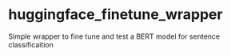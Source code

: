 # huggingface_finetune_wrapper
Simple wrapper to fine tune and test a BERT model for sentence classificaition
